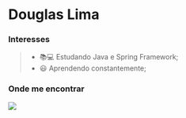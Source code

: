 # Douglas Lima

  


### Interesses

>- :books::computer: Estudando Java e Spring Framework;
>- :smiley: Aprendendo constantemente;


### Onde me encontrar

[<img src="https://img.shields.io/badge/linkedin-%230077B5.svg?&style=for-the-badge&logo=linkedin&logoColor=white" />](https://www.linkedin.com/in/douglima/)
